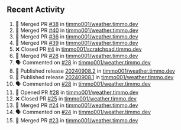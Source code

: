 ## Recent Activity

<!--START_SECTION:activity-->
1. 🎉 Merged PR [#38](https://github.com/timmo001/weather.timmo.dev/pull/38) in [timmo001/weather.timmo.dev](https://github.com/timmo001/weather.timmo.dev)
2. 🎉 Merged PR [#40](https://github.com/timmo001/weather.timmo.dev/pull/40) in [timmo001/weather.timmo.dev](https://github.com/timmo001/weather.timmo.dev)
3. 🎉 Merged PR [#36](https://github.com/timmo001/weather.timmo.dev/pull/36) in [timmo001/weather.timmo.dev](https://github.com/timmo001/weather.timmo.dev)
4. 🎉 Merged PR [#39](https://github.com/timmo001/weather.timmo.dev/pull/39) in [timmo001/weather.timmo.dev](https://github.com/timmo001/weather.timmo.dev)
5. ❌ Closed PR [#4](https://github.com/timmo001/scratchpad.timmo.dev/pull/4) in [timmo001/scratchpad.timmo.dev](https://github.com/timmo001/scratchpad.timmo.dev)
6. 🎉 Merged PR [#28](https://github.com/timmo001/weather.timmo.dev/pull/28) in [timmo001/weather.timmo.dev](https://github.com/timmo001/weather.timmo.dev)
7. 🗣 Commented on [#28](https://github.com/timmo001/weather.timmo.dev/issues/28) in [timmo001/weather.timmo.dev](https://github.com/timmo001/weather.timmo.dev)
8. 🚀 Published release [20240908.2](https://github.com/20240908.2) in [timmo001/weather.timmo.dev](https://github.com/timmo001/weather.timmo.dev)
9. 🚀 Published release [20240908.1](https://github.com/20240908.1) in [timmo001/weather.timmo.dev](https://github.com/timmo001/weather.timmo.dev)
10. 🗣 Commented on [#28](https://github.com/timmo001/weather.timmo.dev/issues/28) in [timmo001/weather.timmo.dev](https://github.com/timmo001/weather.timmo.dev)
11. 💪 Opened PR [#28](https://github.com/timmo001/weather.timmo.dev/pull/28) in [timmo001/weather.timmo.dev](https://github.com/timmo001/weather.timmo.dev)
12. ❌ Closed PR [#25](https://github.com/timmo001/weather.timmo.dev/pull/25) in [timmo001/weather.timmo.dev](https://github.com/timmo001/weather.timmo.dev)
13. 🎉 Merged PR [#24](https://github.com/timmo001/weather.timmo.dev/pull/24) in [timmo001/weather.timmo.dev](https://github.com/timmo001/weather.timmo.dev)
14. 🗣 Commented on [#24](https://github.com/timmo001/weather.timmo.dev/issues/24) in [timmo001/weather.timmo.dev](https://github.com/timmo001/weather.timmo.dev)
15. 🎉 Merged PR [#23](https://github.com/timmo001/weather.timmo.dev/pull/23) in [timmo001/weather.timmo.dev](https://github.com/timmo001/weather.timmo.dev)
<!--END_SECTION:activity-->
